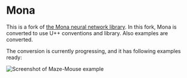 # Mona

This is a fork of [the Mona neural network library](https://mona.codeplex.com/). In this fork, Mona is converted to use U++ conventions and library. Also examples are converted.

The conversion is currently progressing, and it has following examples ready:

![Screenshot of Maze-Mouse example](https://github.com/sppp/Mona/raw/master/docs/mazemouse.jpg)

